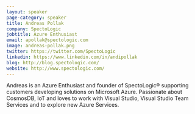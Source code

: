 ```yaml
---
layout: speaker
page-category: speaker
title: Andreas Pollak
company: SpectoLogic
jobtitle: Azure Enthusiast
email: apollak@spectologic.com
image: andreas-pollak.png
twitter: https://twitter.com/SpectoLogic
linkedin: https://www.linkedin.com/in/andipollak
blog: http://blog.spectologic.com/
website: http://www.spectologic.com/
---
```


Andreas is an Azure Enthusiast and founder of SpectoLogic® supporting customers developing solutions on Microsoft Azure. Passionate about CosmosDB, IoT and loves to work with Visual Studio, Visual Studio Team Services and to explore new Azure Services.